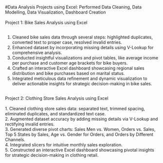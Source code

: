 #Data Analysis Projects using Excel: Performed Data Cleaning, Data Modelling, Data Visualization, Dashboard Creation
<br>
<br>
Project 1: Bike Sales Analysis using Excel	
<br>
1) Cleaned bike sales data through several steps: highlighted duplicates, converted text to proper case, resolved invalid entries.
2) Enhanced dataset by incorporating missing details using V-Lookup for comprehensive analysis.
3) Conducted insightful visualizations and pivot tables, like average income per purchase and customer age brackets for bike buyers.
4) Crafted an interactive Excel dashboard showcasing regional sales distribution and bike purchases based on marital status.
5) Integrated meticulous data refinement and dynamic visualization to deliver actionable insights for strategic decision-making in bike sales.
<br>
Project 2: Clothing Store Sales Analysis using Excel
<br>
<br>	                                               
1. Cleaned clothing store sales data: separated text, trimmed spacing, eliminated duplicates, and standardized text case. <br>
2. Augmented dataset accuracy by adding missing details via V-Lookup and rectifying invalid entries. <br>
3. Generated diverse pivot charts: Sales Men vs. Women, Orders vs. Sales, Top 5 States by Sales, Age vs. Gender for Orders, and Orders by Different Channels. <br>
4. Integrated slicers for intuitive monthly sales exploration. <br>
5. Constructed an interactive Excel dashboard showcasing pivotal insights for strategic decision-making in clothing retail. <br>
